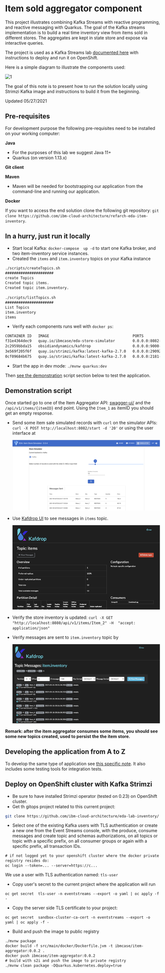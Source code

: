 # Item sold aggregator component

This project illustrates combining Kafka Streams with reactive programming, and reactive messaging with Quarkus.
The goal of the Kafka streams implementation is to build a real time inventory view from items sold in different stores. The aggregates are kept in state store and expose via interactive queries.

The project is used as a Kafka Streams lab [documented here](https://ibm-cloud-architecture.github.io/refarch-eda/use-cases/kafka-streams/lab-3/) with instructions to deploy and run it on OpenShift.

Here is a simple diagram to illustrate the components used:

 ![1](https://github.com/ibm-cloud-architecture/refarch-eda/blob/master/docs/src/pages/use-cases/kafka-streams/lab-3/images/item-aggregator-ctx.png)

The goal of this note is to present how to run the solution locally using Strimzi Kafka image and instructions to build it from the beginning.

Updated 05/27/2021

## Pre-requisites

For development purpose the following pre-requisites need to be installed on your working computer:

**Java**
- For the purposes of this lab we suggest Java 11+
- Quarkus (on version 1.13.x)

**Git client**

**Maven**
- Maven will be needed for bootstrapping our application from the command-line and running
our application.

**Docker**

If you want to access the end solution clone the following git repository: `git clone https://github.com/ibm-cloud-architecture/refarch-eda-item-inventory`.

## In a hurry, just run it locally

* Start local Kafka: `docker-compose  up -d` to start one Kafka broker, and two item-inventory service instances. 
* Created the `items` and `item.inventory` topics on your Kafka instance
 
 ```shell
 ./scripts/createTopics.sh 
######################
 create Topics
Created topic items.
Created topic item.inventory.

./scripts/listTopics.sh 
######################
 List Topics
item.inventory
items
 ```

* Verify each components runs well with `docker ps`:

```sh
CONTAINER ID   IMAGE                                      PORTS                     NAMES
f31e4364dec9   quay.io/ibmcase/eda-store-simulator        0.0.0.0:8082->8080/tcp    storesimulator
2c2959bbda15   obsidiandynamics/kafdrop                   0.0.0.0:9000->9000/tcp    kafdrop
3e569f205f6f   quay.io/strimzi/kafka:latest-kafka-2.7.0   0.0.0.0:29092->9092/tcp   kafka
0cf09684b675   quay.io/strimzi/kafka:latest-kafka-2.7.0   0.0.0.0:2181->2181/tcp    zookeeper
```

* Start the app in dev mode: `./mvnw quarkus:dev`

Then [see the demonstration](#demonstration-script) script section below to test the application.

## Demonstration script

Once started go to one of the Item Aggregator API: [swagger-ui/](http://localhost:8080/q/swagger-ui/) and 
the `/api/v1/items/{itemID}` end point. Using the `Item_1` as itemID you should get an empty response.

* Send some item sale simulated records with `curl` on the simulator APIs: `curl -X POST http://localhost:8082/start -d '20'` or using the user interface at []()

  ![](./docs/store_simulator.png)

* Use [Kafdrop UI](http://localhost:9000/) to see messages in `items` topic.

  ![](./docs/kafdrop_items.png)

* Verify the store inventory is updated: `curl -X GET "http://localhost:8080/api/v1/items/Item_2" -H  "accept: application/json"`
* Verify messages are sent to `item.inventory` topic by 

  ![](./docs/kafdrop_item_inventory.png)

**Remark: after the item aggregator consumes some items, you should see some new topics created, used to persist the 
the item store.**

## Developing the application from A to Z

To develop the same type of application see [this specific note](./docs/dev-app.md). It also includes some testing tools
for integration tests.


## Deploy on OpenShift cluster with Kafka Strimzi

* Be sure to have installed Strimzi operator (tested on 0.23) on OpenShift cluster. 
* Get th gitops project related to this current project:

```sh
git clone https://github.com/ibm-cloud-architecture/eda-lab-inventory/
```
* Select one of the existing Kafka users with TLS authentication or create a new one from the
 Event Streams console, with the produce, consume messages and create topic and schemas authorizations, 
 on all topics or topic with a specific prefix, on all consumer groups or again with a specific prefix, 
 all transaction IDs.

```shell
# if not logged yet to your openshift cluster where the docker private registry resides do:
oc login --token=... --server=https://c...
```

We use a user with TLS authentication named: `tls-user`

* Copy user's secret to the current project where the application will run

```shell
oc get secret  tls-user -n eventstreams --export -o yaml | oc apply -f -
```

* Copy the server side TLS certificate to your project:

```shell
oc get secret  sandbox-cluster-ca-cert -n eventstreams --export -o yaml | oc apply -f -
```


* Build and push the image to public registry

```shell
./mvnw package
docker build -f src/main/docker/Dockerfile.jvm -t ibmcase/item-aggregator:0.0.2 .
docker push ibmcase/item-aggregator:0.0.2
# build with s2i and push the image to private registry
./mvnw clean package -DQuarkus.kubernetes.deploy=true
```


